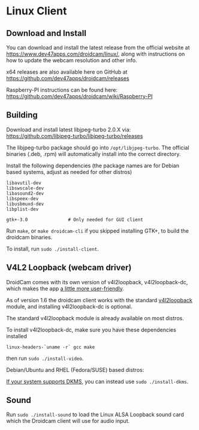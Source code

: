 Linux Client
========

## Download and Install

You can download and install the latest release from the official website at https://www.dev47apps.com/droidcam/linux/, along with instructions on how to update the webcam resolution and other info.

x64 releases are also available here on GitHub at https://github.com/dev47apps/droidcam/releases

Raspberry-PI instructions can be found here: https://github.com/dev47apps/droidcam/wiki/Raspberry-PI

## Building

Download and install latest libjpeg-turbo 2.0.X via:
https://github.com/libjpeg-turbo/libjpeg-turbo/releases

The libjpeg-turbo package should go into `/opt/libjpeg-turbo`.
The official binaries (.deb, .rpm) will automatically install into the correct directory.

Install the following dependencies
(the package names are for Debian based systems, adjust as needed for other distros)
```
libavutil-dev
libswscale-dev
libasound2-dev
libspeex-dev
libusbmuxd-dev
libplist-dev

gtk+-3.0               # Only needed for GUI client
```

Run `make`, or `make droidcam-cli` if you skipped installing GTK+, to build the droidcam binaries.

To install, run `sudo ./install-client`.

## V4L2 Loopback (webcam driver)

DroidCam comes with its own version of v4l2loopback, v4l2loopback-dc, which makes the app
[a little more user-friendly](https://github.com/dev47apps/droidcam/issues/56#issuecomment-626795824).

As of version 1.6 the droidcam client works with the standard [v4l2loopback](https://github.com/umlaeute/v4l2loopback) module,
and installing v4l2loopback-dc is optional.

The standard v4l2loopback module is already available on most distros.

To install v4l2loopback-dc, make sure you have these dependencies installed
```
linux-headers-`uname -r` gcc make
```
then run `sudo ./install-video`.

Debian/Ubuntu and RHEL (Fedora/SUSE) based distros:

[If your system supports DKMS](./README-DKMS.md), you can instead use `sudo ./install-dkms`.

## Sound

Run `sudo ./install-sound` to load the Linux ALSA Loopback sound card which the Droidcam client will use for audio input.

